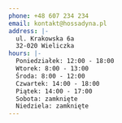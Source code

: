 ```yaml
---
phone: +48 607 234 234
email: kontakt@hossadyna.pl
address: |-
  ul. Krakowska 6a
  32-020 Wieliczka
hours: |-
  Poniedziałek: 12:00 - 18:00
  Wtorek: 8:00 - 13:00
  Środa: 8:00 - 12:00
  Czwartek: 14:00 - 18:00
  Piątek: 14:00 - 17:00
  Sobota: zamknięte
  Niedziela: zamknięte
---
```

